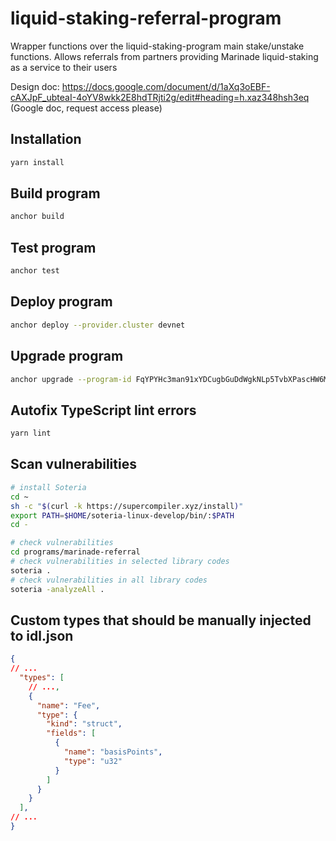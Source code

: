 # liquid-staking-referral-program
Wrapper functions over the liquid-staking-program main stake/unstake functions. Allows referrals from partners providing Marinade liquid-staking as a service to their users

Design doc: https://docs.google.com/document/d/1aXq3oEBF-cAXJpF_ubteaI-4oYV8wkk2E8hdTRjti2g/edit#heading=h.xaz348hsh3eq (Google doc, request access please)

## Installation
```bash
yarn install
```

## Build program
```bash
anchor build
```

## Test program
```bash
anchor test
```

## Deploy program
```bash
anchor deploy --provider.cluster devnet
```

## Upgrade program
```bash
anchor upgrade --program-id FqYPYHc3man91xYDCugbGuDdWgkNLp5TvbXPascHW6MR --provider.cluster devnet ./target/deploy/marinade_referral.so
```

## Autofix TypeScript lint errors
```bash
yarn lint
```

## Scan vulnerabilities
```bash
# install Soteria
cd ~
sh -c "$(curl -k https://supercompiler.xyz/install)"
export PATH=$HOME/soteria-linux-develop/bin/:$PATH
cd -

# check vulnerabilities
cd programs/marinade-referral
# check vulnerabilities in selected library codes
soteria .
# check vulnerabilities in all library codes
soteria -analyzeAll .
```

## Custom types that should be manually injected to idl.json
```json
{
// ...
  "types": [
    // ...,
    {
      "name": "Fee",
      "type": {
        "kind": "struct",
        "fields": [
          {
            "name": "basisPoints",
            "type": "u32"
          }
        ]
      }
    }
  ],
// ...
}
```
